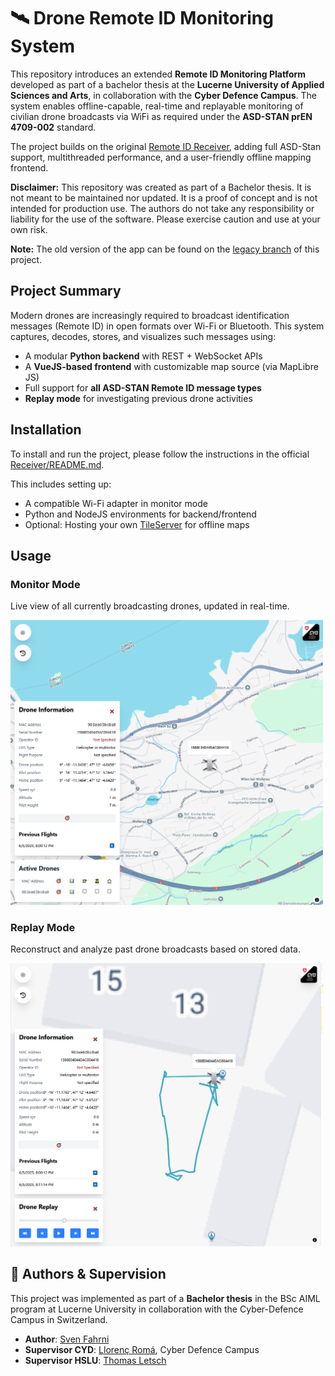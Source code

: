 # 🛰️ Drone Remote ID Monitoring System

This repository introduces an extended **Remote ID Monitoring Platform** developed as part of a bachelor thesis at the **Lucerne University of Applied Sciences and Arts**, in collaboration with the **Cyber Defence Campus**. The system enables offline-capable, real-time and replayable monitoring of civilian drone broadcasts via WiFi as required under the **ASD-STAN prEN 4709-002** standard.

The project builds on the original [Remote ID Receiver](https://github.com/cyber-defence-campus/RemoteIDReceiver/tree/legacy-v1), adding full ASD-Stan support, multithreaded performance, and a user-friendly offline mapping frontend.

**Disclaimer:** This repository was created as part of a Bachelor thesis. It is not meant to be maintained nor updated. It is a proof of concept and is not intended for production use. The authors do not take any responsibility or liability for the use of the software. Please exercise caution and use at your own risk.

**Note:** The old version of the app can be found on the [legacy branch](https://github.com/cyber-defence-campus/RemoteIDReceiver/tree/legacy-v1) of this project.
## Project Summary

Modern drones are increasingly required to broadcast identification messages (Remote ID) in open formats over Wi-Fi or Bluetooth. This system captures, decodes, stores, and visualizes such messages using:

- A modular **Python backend** with REST + WebSocket APIs
- A **VueJS-based frontend** with customizable map source (via MapLibre JS)
- Full support for **all ASD-STAN Remote ID message types**
- **Replay mode** for investigating previous drone activities

##  Installation

To install and run the project, please follow the instructions in the official [Receiver/README.md](./Receiver/README.md).

This includes setting up:

- A compatible Wi-Fi adapter in monitor mode 
- Python and NodeJS environments for backend/frontend
- Optional: Hosting your own [TileServer](./Receiver/README_TILESERVER.md) for offline maps

##  Usage

### Monitor Mode

Live view of all currently broadcasting drones, updated in real-time.


<img src="Receiver/resources/images/screen_live.png" width="500">

### Replay Mode

Reconstruct and analyze past drone broadcasts based on stored data.

<img src="Receiver/resources/images/screen_replay.png" width="500">

## 👥 Authors & Supervision

This project was implemented as part of a **Bachelor thesis** in the BSc AIML program at Lucerne University in collaboration with the Cyber-Defence Campus in Switzerland.

- **Author**: [Sven Fahrni](https://github.com/svenfahrni)
- **Supervisor CYD**: [Llorenç Romá](https://github.com/llorencroma), Cyber Defence Campus
- **Supervisor HSLU**: [Thomas Letsch](https://www.ost.ch/de/person/thomas-letsch-1402)

